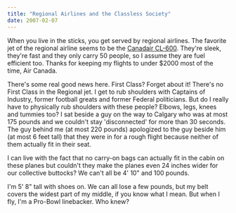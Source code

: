 ```yaml
---
title: "Regional Airlines and the Classless Society"
date: 2007-02-07
---
```


When you live in the sticks, you get served by regional airlines. The favorite jet of the regional airline seems to be the [Canadair CL-600](http://www.airliners.net/info/stats.main?id=125). They're sleek, they're fast and they only carry 50 people, so I assume they are fuel efficient too. Thanks for keeping my flights to under $2000 most of the time, Air Canada.

There's some real good news here. First Class? Forget about it! There's no First Class in the Regional jet. I get to rub shoulders with Captains of Industry, former football greats and former Federal politicians. But do I really have to physically rub shoulders with these people? Elbows, legs, knees and tummies too? I sat beside a guy on the way to Calgary who was at most 175 pounds and we couldn't stay 'disconnected' for more than 30 seconds. The guy behind me (at most 220 pounds) apologized to the guy beside him (at most 6 feet tall) that they were in for a rough flight because neither of them actually fit in their seat.

I can live with the fact that no carry-on bags can actually fit in the cabin on these planes but couldn't they make the planes even 24 inches wider for our collective buttocks? We can't all be 4' 10" and 100 pounds.

I'm 5' 8" tall with shoes on. We can all lose a few pounds, but my belt covers the widest part of my middle, if you know what I mean. But when I fly, I'm a Pro-Bowl linebacker. Who knew?
